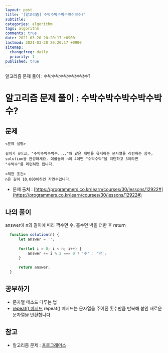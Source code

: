 ```yaml
---
layout: post
title: '[알고리즘] 수박수박수박수박수박수?'
subtitle: 
categories: algorithm
tags: algorithm
comments: true
date: 2021-03-20 20:20:17 +0900
lastmod: 2021-03-20 20:20:17 +0900
sitemap:
  changefreq: daily
  priority: 1
published: true
---
```


알고리즘 문제 풀이 : 수박수박수박수박수박수?<br />

# 알고리즘 문제 풀이 : 수박수박수박수박수박수?

## 문제 
```text
<문제 설명>

길이가 n이고, "수박수박수박수...."와 같은 패턴을 유지하는 문자열을 리턴하는 함수, 
solution을 완성하세요. 예를들어 n이 4이면 "수박수박"을 리턴하고 3이라면 
"수박수"를 리턴하면 됩니다.

<제한 조건>
n은 길이 10,000이하인 자연수입니다.
```

* 문제 출처 : [https://programmers.co.kr/learn/courses/30/lessons/12922#](https://programmers.co.kr/learn/courses/30/lessons/12922#)


## 나의 풀이
answer에 n의 길이에 따라 짝수면 수, 홀수면 박을 더한 후 return

```javascript
  function solution(n) {
      let answer = '';
      
      for(let i = 0; i < n; i++) {
          answer += i % 2 === 0 ? '수' : '박';
      }
      
      return answer;
  }
```



## 공부하기
- 문자열 메소드 다루는 법
- [repeat() 메서드](https://developer.mozilla.org/ko/docs/Web/JavaScript/Reference/Global_Objects/String/repeat)
repeat() 메서드는 문자열을 주어진 횟수만큼 반복해 붙인 새로운 문자열을 반환합니다.


## 참고
- 알고리즘 문제 : [프로그래머스](https://programmers.co.kr)